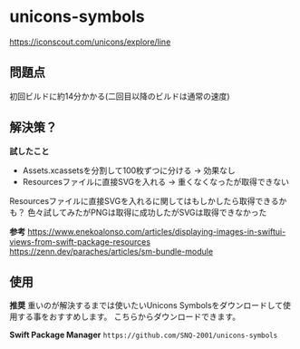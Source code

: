 # unicons-symbols

https://iconscout.com/unicons/explore/line

## 問題点
初回ビルドに約14分かかる(二回目以降のビルドは通常の速度)

## 解決策？
**試したこと**
- Assets.xcassetsを分割して100枚ずつに分ける -> 効果なし
- Resourcesファイルに直接SVGを入れる -> 重くなくなったが取得できない

Resourcesファイルに直接SVGを入れるに関してはもしかしたら取得できるかも？
色々試してみたがPNGは取得に成功したがSVGは取得できなかった

**参考**
https://www.enekoalonso.com/articles/displaying-images-in-swiftui-views-from-swift-package-resources
https://zenn.dev/paraches/articles/sm-bundle-module

## 使用
**推奨**
重いのが解決するまでは使いたいUnicons Symbolsをダウンロードして使用する事をおすすめします。
こちらからダウンロードできます。

**Swift Package Manager**
`https://github.com/SNQ-2001/unicons-symbols`
